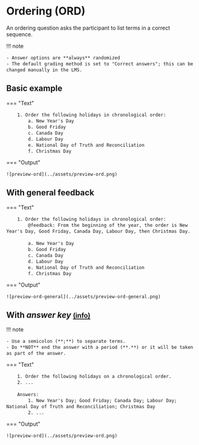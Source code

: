 # Ordering (ORD)

An ordering question asks the participant to list terms in a correct sequence.

!!! note

    - Answer options are **always** randomized
    - The default grading method is set to "Correct answers"; this can be changed manually in the LMS.

## Basic example

=== "Text"

        1. Order the following holidays in chronological order:
            a. New Year's Day
            b. Good Friday
            c. Canada Day
            d. Labour Day
            e. National Day of Truth and Reconciliation
            f. Christmas Day

=== "Output"

    ![preview-ord](../assets/preview-ord.png)

## With general feedback

=== "Text"

        1. Order the following holidays in chronological order:
            @feedback: From the beginning of the year, the order is New Year's Day, Good Friday, Canada Day, Labour Day, then Christmas Day.

            a. New Year's Day
            b. Good Friday
            c. Canada Day
            d. Labour Day
            e. National Day of Truth and Reconciliation
            f. Christmas Day

=== "Output"

    ![preview-ord-general](../assets/preview-ord-general.png)

## With *answer key* [<small markdown>(info)</small>](../additional-info/end-answer-key.md)

!!! note

    - Use a semicolon (**;**) to separate terms.
    - Do **NOT** end the answer with a period (**.**) or it will be taken as part of the answer.

=== "Text"

        1. Order the following holidays on a chronological order.
        2. ...

        Answers:
            1. New Year's Day; Good Friday; Canada Day; Labour Day; National Day of Truth and Reconciliation; Christmas Day
            2. ...

=== "Output"

    ![preview-ord](../assets/preview-ord.png)
